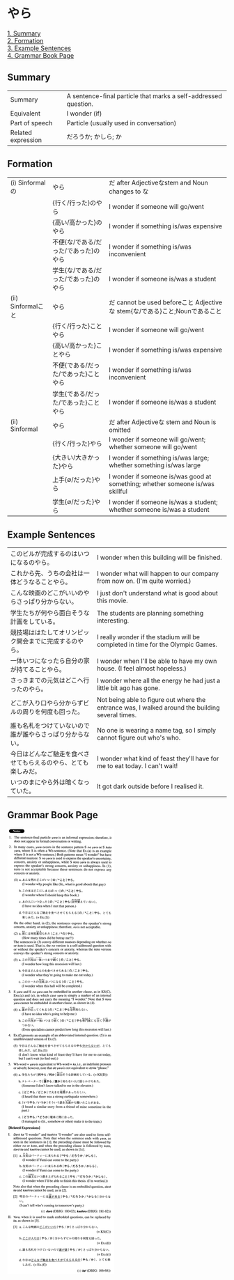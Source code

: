 # やら

[1. Summary](#summary)<br>
[2. Formation](#formation)<br>
[3. Example Sentences](#example-sentences)<br>
[4. Grammar Book Page](#grammar-book-page)<br>


## Summary

<table><tr>   <td>Summary</td>   <td>A sentence-ﬁnal particle that marks a self-addressed question.</td></tr><tr>   <td>Equivalent</td>   <td>I wonder (if)</td></tr><tr>   <td>Part of speech</td>   <td>Particle (usually used in conversation)</td></tr><tr>   <td>Related expression</td>   <td>だろうか; かしら; か</td></tr></table>

## Formation

<table class="table"><tbody><tr class="tr head"><td class="td"><span class="numbers">(i)</span> <span class="bold">Sinformalの</span></td><td class="td"><span class="concept">やら</span></td><td class="td"><span>だ after Adjectiveなstem and Noun changes to な</span></td></tr><tr class="tr"><td class="td"></td><td class="td"><span>{行く/行った}の</span><span class="concept">やら</span></td><td class="td"><span>I wonder if someone will go/went</span></td></tr><tr class="tr"><td class="td"></td><td class="td"><span>{高い/高かった}の</span><span class="concept">やら</span></td><td class="td"><span>I wonder if something is/was expensive</span></td></tr><tr class="tr"><td class="td"></td><td class="td"><span>不便{な/である/だった/であった}の</span><span class="concept">やら</span></td><td class="td"><span>I wonder if something is/was inconvenient</span></td></tr><tr class="tr"><td class="td"></td><td class="td"><span>学生{な/である/だった/であった}の</span><span class="concept">やら</span></td><td class="td"><span>I wonder if someone is/was a student</span></td></tr><tr class="tr head"><td class="td"><span class="numbers">(ii)</span> <span class="bold">Sinformalこと</span></td><td class="td"><span class="concept">やら</span></td><td class="td"><span>だ cannot be used beforeこと Adjectiveな stem{な/である}こと;Nounであること</span></td></tr><tr class="tr"><td class="td"></td><td class="td"><span>{行く/行った}こと</span><span class="concept">やら</span></td><td class="td"><span>I wonder if someone will go/went</span></td></tr><tr class="tr"><td class="td"></td><td class="td"><span>{高い/高かった}こと</span><span class="concept">やら</span></td><td class="td"><span>I wonder if something is/was expensive</span></td></tr><tr class="tr"><td class="td"></td><td class="td"><span>不便{である/だった/であった}こと</span><span class="concept">やら</span></td><td class="td"><span>I wonder if something is/was inconvenient</span></td></tr><tr class="tr"><td class="td"></td><td class="td"><span>学生{である/だった/であった}こと</span><span class="concept">やら</span></td><td class="td"><span>I wonder if someone is/was a student</span></td></tr><tr class="tr head"><td class="td"><span class="numbers">(ii)</span> <span class="bold">Sinformal</span></td><td class="td"><span class="concept">やら</span></td><td class="td"><span>だ after Adjectiveな stem and Noun is omitted</span></td></tr><tr class="tr"><td class="td"></td><td class="td"><span>{行く/行った}</span><span class="concept">やら</span></td><td class="td"><span>I wonder if someone will go/went; whether someone will go/went</span></td></tr><tr class="tr"><td class="td"></td><td class="td"><span>{大きい/大きかった}</span><span class="concept">やら</span></td><td class="td"><span>I wonder if something is/was large; whether something is/was large</span></td></tr><tr class="tr"><td class="td"></td><td class="td"><span>上手{∅/だった}</span><span class="concept">やら</span></td><td class="td"><span>I wonder if someone is/was good at something; whether someone is/was skillful</span></td></tr><tr class="tr"><td class="td"></td><td class="td"><span>学生{∅/だった}</span><span class="concept">やら</span></td><td class="td"><span>I wonder if someone is/was a student; whether someone is/was a student</span></td></tr></tbody></table>

## Example Sentences

<table><tr>   <td>このビルが完成するのはいつになるのやら。</td>   <td>I wonder when this building will be ﬁnished.</td></tr><tr>   <td>これから先、うちの会社は一体どうなることやら。</td>   <td>I wonder what will happen to our company from now on. (I'm quite worried.)</td></tr><tr>   <td>こんな映画のどこがいいのやらさっぱり分からない。</td>   <td>I just don't understand what is good about this movie.</td></tr><tr>   <td>学生たちが何やら面白そうな計画をしている。</td>   <td>The students are planning something interesting.</td></tr><tr>   <td>競技場ははたしてオリンピック開会までに完成するのやら。</td>   <td>I really wonder if the stadium will be completed in time for the Olympic Games.</td></tr><tr>   <td>一体いつになったら自分の家が持てることやら。</td>   <td>I wonder when I'll be able to have my own house. (I feel almost hopeless.)</td></tr><tr>   <td>さっきまでの元気はどこへ行ったのやら。</td>   <td>I wonder where all the energy he had just a little bit ago has gone.</td></tr><tr>   <td>どこが入り口やら分からずビルの周りを何度も回った。</td>   <td>Not being able to ﬁgure out where the entrance was, I walked around the building several times.</td></tr><tr>   <td>誰も名札をつけていないので誰が誰やらさっぱり分からない。</td>   <td>No one is wearing a name tag, so I simply cannot figure out who's who.</td></tr><tr>   <td>今日はどんなご馳走を食べさせてもらえるのやら、とても楽しみだ。</td>   <td>I wonder what kind of feast they'll have for me to eat today. I can't wait!</td></tr><tr>   <td>いつのまにやら外は暗くなっていた。</td>   <td>It got dark outside before I realised it.</td></tr></table>

## Grammar Book Page

![](../img/Advancedやら.png)

